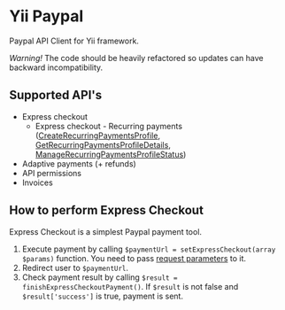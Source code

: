 # Yii Paypal

Paypal API Client for Yii framework.

*Warning!* The code should be heavily refactored so updates can have backward incompatibility.

## Supported API's

* Express checkout
    * Express checkout - Recurring payments ([CreateRecurringPaymentsProfile](https://www.x.com/developers/paypal/documentation-tools/api/createrecurringpaymentsprofile-api-operation-nvp), [GetRecurringPaymentsProfileDetails](https://www.x.com/developers/paypal/documentation-tools/api/getrecurringpaymentsprofiledetails-api-operation-nvp), [ManageRecurringPaymentsProfileStatus](https://www.x.com/developers/paypal/documentation-tools/api/managerecurringpaymentsprofilestatus-api-operation-nvp))
* Adaptive payments (+ refunds)
* API permissions
* Invoices

## How to perform Express Checkout

Express Checkout is a simplest Paypal payment tool. 

1. Execute payment by calling ``$paymentUrl = setExpressCheckout(array $params)`` function. You need to pass [request parameters](https://developer.paypal.com/webapps/developer/docs/classic/api/merchant/SetExpressCheckout_API_Operation_NVP/) to it.
2. Redirect user to ``$paymentUrl``.
3. Check payment result by calling ``$result = finishExpressCheckoutPayment()``. If ``$result`` is not false and ``$result['success']`` is true, payment is sent.
